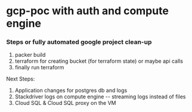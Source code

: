 # gcp-poc with auth and compute engine


### Steps or fully automated google project clean-up
1. packer build 
2. terraform for creating bucket (for terraform state) or maybe api calls 
3. finally run terraform 


Next Steps: 

1. Application changes for postgres db and logs 
2. Stackdriver logs on compute engine -- streaming logs instead of files 
3. Cloud SQL & Cloud SQL proxy on the VM 
  
